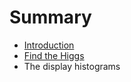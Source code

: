 # Summary

* [Introduction](README.md)
* [Find the Higgs](find_the_higgs.md)
* The display histograms

